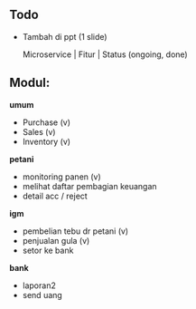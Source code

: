 ## Todo

- Tambah di ppt (1 slide)

    Microservice | Fitur | Status (ongoing, done)


## Modul:

**umum**
-   Purchase (v)
-   Sales (v)
-   Inventory (v)


**petani**
-   monitoring panen (v)
-   melihat daftar pembagian keuangan
-   detail acc / reject


**igm**
-   pembelian tebu dr petani (v)
-   penjualan gula (v)
-   setor ke bank

**bank**
-   laporan2
-   send uang
